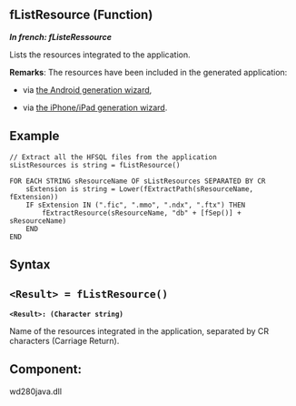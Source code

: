 
## fListResource (Function)

***In french: fListeRessource***



<a name="XUse"></a>
<a name="Use"></a>
<a name="description"></a>
Lists the resources integrated to the application.

**Remarks**: The resources have been included in the generated application: 

- via [the Android generation wizard](../Editeurs/9000109.md),

- via [the iPhone/iPad generation wizard](../Editeurs/1000019908.md).







<a name="Example1"></a>
<a name="sample_code"></a>

## Example


```wl
// Extract all the HFSQL files from the application
sListResources is string = fListResource()

FOR EACH STRING sResourceName OF sListResources SEPARATED BY CR
	sExtension is string = Lower(fExtractPath(sResourceName, fExtension))
	IF sExtension IN (".fic", ".mmo", ".ndx", ".ftx") THEN
		fExtractResource(sResourceName, "db" + [fSep()] + sResourceName)
	END
END
```

<a name="XSYNTAX"></a>

## Syntax
<a name="SYNTAX1"></a>

`<Result> = fListResource()`
---

**`<Result>: (Character string)`**

Name of the resources integrated in the application, separated by CR characters (Carriage Return).







<a name="XComponent"></a>

## Component:
wd280java.dll
